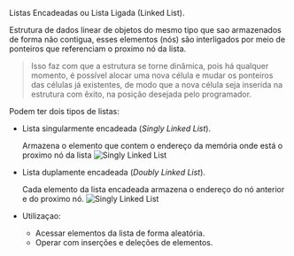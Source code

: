 Listas Encadeadas ou Lista Ligada (Linked List).

Estrutura de dados linear de objetos do mesmo tipo que sao armazenados de forma não contigua, esses elementos (nós) são interligados por meio de ponteiros que referenciam o proximo nó da lista.
> Isso faz com que a estrutura se torne dinâmica, pois há qualquer momento, é possível alocar uma nova célula e mudar os ponteiros das células já existentes, de modo que a nova célula seja inserida na estrutura com êxito, na posição desejada pelo programador.



Podem ter dois tipos de listas:

- Lista singularmente encadeada (*Singly Linked List*).
    
    Armazena o elemento que contem o endereço da memória onde está o proximo nó da lista
![*Singly Linked List*](https://www.w3schools.com/dsa/img_linkedlists_singly_wvalues.svg)
    
- Lista duplamente encadeada (*Doubly Linked List*).
    
    Cada elemento da lista encadeada armazena o endereço do nó anterior e do proximo nó.
![*Singly Linked List*](https://www.w3schools.com/dsa/img_linkedlists_doubly_wvalues.svg)

- Utilizaçao:
    - Acessar elementos da lista de forma aleatória.
    - Operar com inserções e deleções de elementos.
